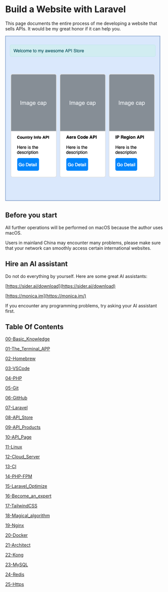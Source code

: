 # Build a Website with Laravel


This page documents the entire process of me developing a website that sells APIs. It would be my great honor if it can help you.

![](./images/README_1.png)


## Before you start

All further operations will be performed on macOS because the author uses macOS.

Users in mainland China may encounter many problems, please make sure that your network can smoothly access certain international websites.

## Hire an AI assistant

Do not do everything by yourself. Here are some great AI assistants:

[https://sider.ai/download](https://sider.ai/download)

[https://monica.im](https://monica.im/)

If you encounter any programming problems, try asking your AI assistant first.

## Table Of Contents

[00-Basic_Knowledge](./00-Basic_Knowledge.md)

[01-The_Terminal_APP](./01-The_Terminal_APP.md)

[02-Homebrew](./02-Homebrew.md)

[03-VSCode](./03-VSCode.md)

[04-PHP](./04-PHP.md)

[05-Git](./05-Git.md)

[06-GitHub](./06-GitHub.md)

[07-Laravel](./07-Laravel.md)

[08-API_Store](./08-API_Store.md)

[09-API_Products](./09-API_Products.md)

[10-API_Page](./10-API_Page.md)

[11-Linux](./11-Linux.md)

[12-Cloud_Server](./12-Cloud_Server.md)

[13-CI](./13-CI)

[14-PHP-FPM](./14-PHP-FPM.md)

[15-Laravel_Optimize](./15-Laravel_Optimize.md)

[16-Become_an_expert](./16-Become_an_expert.md)

[17-TailwindCSS](./17-TailwindCSS.md)

[18-Magical_algorithm](./18-Magical_algorithm.md)

[19-Nginx](./19-Nginx.md)

[20-Docker](./20-Docker.md)

[21-Architect](./21-Architect.md)

[22-Kong](./22-Kong.md)

[23-MySQL](./23-MySQL.md)

[24-Redis](./24-Redis.md)

[25-Https](./25-Https.md)